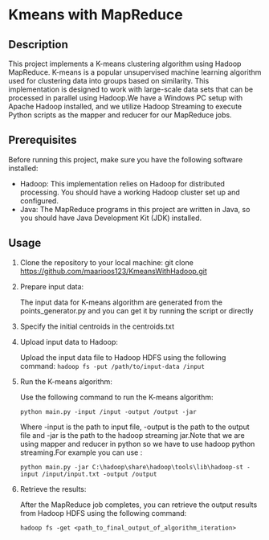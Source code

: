 # Kmeans with MapReduce

## Description

This project implements a K-means clustering algorithm using Hadoop MapReduce. K-means is a popular unsupervised machine
learning algorithm used for clustering data into groups based on similarity. This implementation is designed to work
with large-scale data sets that can be processed in parallel using Hadoop.We have a Windows PC setup with Apache Hadoop installed,
and we utilize Hadoop Streaming to execute Python scripts as the mapper and reducer for our MapReduce jobs.

## Prerequisites

Before running this project, make sure you have the following software installed:

- Hadoop: This implementation relies on Hadoop for distributed processing. You should have a working Hadoop cluster set
  up and configured.
- Java: The MapReduce programs in this project are written in Java, so you should have Java Development Kit (JDK)
  installed.

## Usage

1. Clone the repository to your local machine:
   git clone https://github.com/maarioos123/KmeansWithHadoop.git


2. Prepare input data:

   The input data for K-means algorithm are generated from the points_generator.py and you can get it by running the
   script or directly

3. Specify the initial centroids in the centroids.txt

4. Upload input data to Hadoop:

   Upload the input data file to Hadoop HDFS using the following command:
   `hadoop fs -put /path/to/input-data /input`

5. Run the K-means algorithm:

    Use the following command to run the K-means algorithm:

    `python main.py -input /input -output /output -jar `

    Where -input is the path to input file, -output is the path to the output file
    and -jar is the path to the hadoop streaming jar.Note that we are using mapper and reducer in python so we have to use
    hadoop python streaming.For example you can use : 

    `python main.py -jar C:\hadoop\share\hadoop\tools\lib\hadoop-st -input /input/input.txt -output /output`

6. Retrieve the results:

    After the MapReduce job completes, you can retrieve the output results from Hadoop HDFS using the following command:
    
    `hadoop fs -get <path_to_final_output_of_algorithm_iteration>`